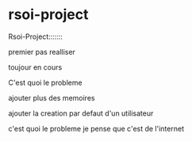 # rsoi-project

Rsoi-Project:::::::


premier pas realliser


toujour en cours


C'est quoi le probleme


ajouter plus des memoires

ajouter la creation par defaut d'un utilisateur


c'est quoi le probleme je pense que c'est de l'internet
